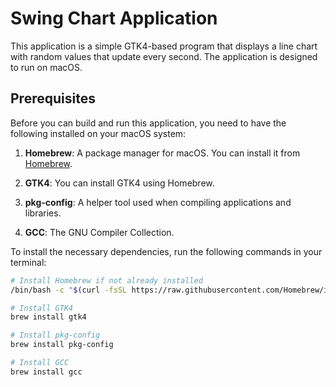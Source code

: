 # Swing Chart Application

This application is a simple GTK4-based program that displays a line chart with random values that update every second. The application is designed to run on macOS.

## Prerequisites

Before you can build and run this application, you need to have the following installed on your macOS system:

1. **Homebrew**: A package manager for macOS. You can install it from [Homebrew](https://brew.sh/).

2. **GTK4**: You can install GTK4 using Homebrew.

3. **pkg-config**: A helper tool used when compiling applications and libraries.

4. **GCC**: The GNU Compiler Collection.

To install the necessary dependencies, run the following commands in your terminal:

```sh
# Install Homebrew if not already installed
/bin/bash -c "$(curl -fsSL https://raw.githubusercontent.com/Homebrew/install/HEAD/install.sh)"

# Install GTK4
brew install gtk4

# Install pkg-config
brew install pkg-config

# Install GCC
brew install gcc
